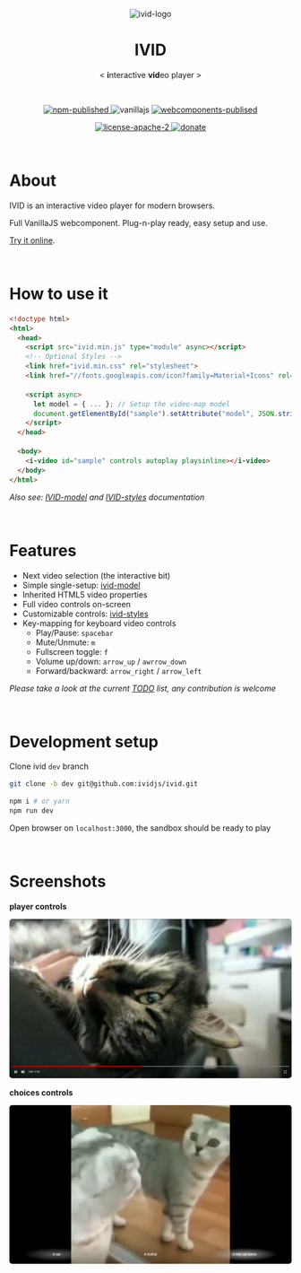 <p align="center">
  <img width="180" src="https://vectr.com/alxpez/b1ZFR52OL5.svg" alt="ivid-logo">
</p>
<h1 align="center">IVID</h1>
<p align="center">< <b>i</b>nteractive <b>vid</b>eo player ></p>

</br>

<p align="center">
  <a href="https://www.npmjs.com/package/ivid">
    <img src="https://img.shields.io/badge/published-CB3837.svg?style=for-the-badge&logo=npm&longCache=true" alt="npm-published" style="max-width:100%;">
  </a>
  <img src="https://img.shields.io/badge/vanilla-black.svg?style=for-the-badge&logo=javascript&longCache=true" alt="vanillajs" style="max-width:100%;">
  <a href="https://www.webcomponents.org/element/ividjs/ivid">
    <img src="https://img.shields.io/badge/webcomponent-blue.svg?style=for-the-badge&logo=w&longCache=true" alt="webcomponents-publised" style="max-width:100%;">
  </a>
</p>

<p align="center">
  <a href="https://github.com/ividjs/ivid/blob/master/LICENSE">
    <img src="https://img.shields.io/badge/Apache--2.0-51b9c7.svg?longCache=true" alt="license-apache-2">
  </a>
  <a href="https://www.patreon.com/bePatron?u=10700791">
    <img src="https://img.shields.io/badge/%E2%9D%A4%EF%B8%8Fdonate-ec2f10.svg?longCache=true" alt="donate">
  </a>
</p>

</br>

# About

IVID is an interactive video player for modern browsers.

Full VanillaJS webcomponent. Plug-n-play ready, easy setup and use.

[Try it online](https://ividjs.github.io/ivid).

</br>

# How to use it

```html
<!doctype html>
<html>
  <head>
    <script src="ivid.min.js" type="module" async></script>
    <!-- Optional Styles -->
    <link href="ivid.min.css" rel="stylesheet">
    <link href="//fonts.googleapis.com/icon?family=Material+Icons" rel="stylesheet">

    <script async>
      let model = { ... }; // Setup the video-map model
      document.getElementById("sample").setAttribute("model", JSON.stringify(model));
    </script>
  </head>

  <body>
    <i-video id="sample" controls autoplay playsinline></i-video>
  </body>
</html>
```
*Also see: [IVID-model][1] and [IVID-styles][2] documentation*

</br>

# Features

- Next video selection (the interactive bit)
- Simple single-setup: [ivid-model][1]
- Inherited HTML5 video properties
- Full video controls on-screen
- Customizable controls: [ivid-styles][2]
- Key-mapping for keyboard video controls
  - Play/Pause: `spacebar`
  - Mute/Unmute: `m`
  - Fullscreen toggle: `f`
  - Volume up/down: `arrow_up` / `awrrow_down`
  - Forward/backward: `arrow_right` / `arrow_left`

*Please take a look at the current [TODO][3] list, any contribution is welcome*

</br>

# Development setup

Clone ivid `dev` branch
```bash
git clone -b dev git@github.com:ividjs/ivid.git
```

```bash
npm i # or yarn
npm run dev
```

Open browser on `localhost:3000`, the sandbox should be ready to play

</br>

# Screenshots

**player controls**

<img style="border-radius: 5px" src="https://raw.githubusercontent.com/ividjs/ivid-assets/master/ivid_mug.png">


**choices controls**

<img style="border-radius: 5px" src="https://raw.githubusercontent.com/ividjs/ivid-assets/master/ivid_mug2.png">


<!-- LINKS -->
[1]: /docs/ivid-model.md 
[2]: /docs/ivid-styles.md 
[3]: /docs/TODO.md